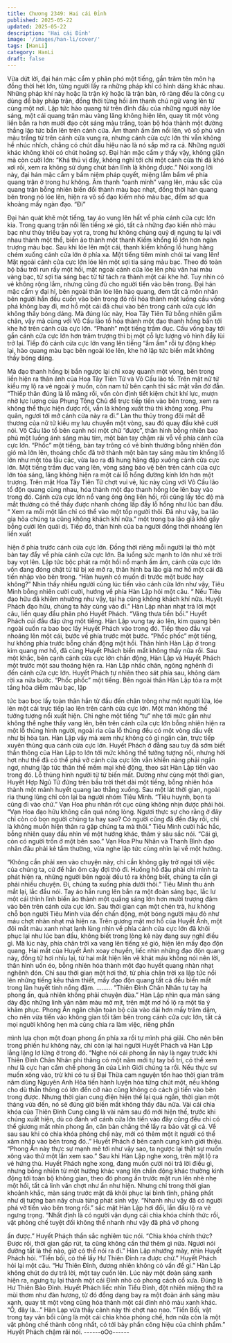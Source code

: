 ```yaml
---
title: Chương 2349: Hai cái Đỉnh
published: 2025-05-22
updated: 2025-05-22
description: 'Hai cái Đỉnh'
image: '/images/han-li/cover/'
tags: [HanLi]
category: HanLi
draft: false
---
```


Vừa dứt lời, đại hán mặc cẩm y phân phó một tiếng, gần trăm tên
môn hạ đồng thời hét lớn, từng người lấy ra những pháp khí có
hình dáng khác nhau.
Những pháp khí này hoặc là trận kỳ hoặc là trận bàn, rõ ràng đều
là công cụ dùng để bày pháp trận, đồng thời từng hồi âm thanh
chú ngữ vang lên từ cùng một nơi.
Lập tức hào quang từ trên đỉnh đầu của những người này lóe
sáng, một cái quang trận màu vàng lăng không hiện lên, quay tít
một vòng liền bắn ra hơn mười đạo cột sáng màu trắng, toàn bộ
hóa thành một đường thẳng lập tức bắn lên trên cánh cửa.
Âm thanh ầm ầm nổi lên, vô số phù văn màu trắng từ trên cánh
cửa vung ra, nhưng cánh cửa cực lớn thì vẫn không hề nhúc
nhích, chẳng có chút dấu hiệu nào là nó sắp mở ra cả.
Những người khác không khỏi có chút hoảng sợ.
Đại hán mặc cẩm y thấy vậy, không giận mà còn cười lớn:
“Khá thú vị đấy, không nghĩ tới chỉ một cánh cửa thì đã khó xơi
rồi, xem ra không sử dụng chút bản lĩnh là không được.”
Nói xong lời này, đại hán mặc cẩm y bấm niệm pháp quyết, miệng
lầm bẩm về phía quang trận ở trong hư không.
Âm thanh “oanh minh” vang lên, màu sắc của quang trận bỗng
nhiên biến đổi thành màu bạc nhạt, đồng thời hàn quang bên
trong nó lóe lên, hiện ra vô số đạo kiếm nhỏ màu bạc, đếm sơ
qua khoảng mấy ngàn đạo.
“Đi”

Đại hán quát khẽ một tiếng, tay áo vung lên hất về phía cánh cửa
cực lớn kia.
Trong quang trận nổi lên tiếng xé gió, tất cả những đạo kiến nhỏ
màu bạc như thủy triều bay vọt ra, trong hư không chúng quỷ dị
ngưng tụ lại với nhau thành một thể, biến ảo thành một thanh
Kiếm khổng lồ lớn hơn ngàn trượng màu bạc. Sau khi lóe lên một
cái, thanh kiếm khổng lồ hung hăng chém xuống cánh cửa lớn ở
phía xa.
Một tiếng tiêm minh chói tai vang lên!
Mặt ngoài cánh cửa cực lớn lóe lên một sợi tia sáng màu bạc.
Theo đó toàn bộ bầu trời run rẩy một hồi, mặt ngoài cánh cửa lóe
lên phù văn hai màu vàng bạc, từ sợi tia sáng bạc từ từ tách ra
thành một cái khe hở.
Tuy nhìn có vẻ không rộng lắm, nhưng cũng đủ cho người tiến
vào bên trong.
Đại hán mặc cẩm y đại hỉ, bên ngoài thân lóe lên hào quang, đem
tất cả môn nhân bên người hắn đều cuốn vào bên trong đó rồi
hóa thành một luồng cầu vồng phá không bay đi, mơ hồ một cái
đã chui vào bên trong cánh cửa cực lớn không thấy bóng dáng.
Mà đúng lúc này, Hoa Tây Tiên Tử bỗng nhiên giẫm chân, vậy mà
cùng với Vô Cấu lão tổ hóa thành một đạo thanh hồng bắn tới khe
hở trên cánh cửa cực lớn.
“Phanh” một tiếng trầm đục.
Cầu vồng bay tới gần cánh cửa cực lớn hơn trăm trượng thì bị
một cỗ lực lượng vô hình đẩy lùi trở lại.
Tiếp đó cánh cửa cực lớn vang lên tiếng “ầm ầm” rồi tự động
khép lại, hào quang màu bạc bên ngoài lóe lên, khe hở lập tức
biến mất không thấy bóng dáng.

Mà đạo thanh hồng bị bắn ngược lại chỉ xoay quanh một vòng,
bên trong liền hiện ra thân ảnh của Hoa Tây Tiên Tử và Vô Cấu
lão tổ.
Trên mặt nữ tử kiều mỵ lộ ra vẻ ngoài ý muốn, còn nam tử bên
cạnh thì sắc mặt vẫn đờ đẫn.
“Thiếp thân đúng là lỗ mãng rồi, vốn còn định tiết kiệm chút khí
lực, mượn nhờ lực lượng của Phụng Tông Chủ để trực tiếp tiến
vào bên trong, xem ra không thể thực hiện được rồi, vẫn là không
xuất thủ thì không xong. Phu quân, ngươi tới mở cánh cửa này ra
đi.” Làn thu thủy trong đôi mắt dễ thương của nữ tử kiều mỵ lưu
chuyển một vòng, sau đó quay đầu khẽ cười nói.
Vô Cấu lão tổ bên cạnh nói một chữ “được”, thân hình bỗng nhiên
bao phủ một luồng ánh sáng màu tím, một bàn tay chậm rãi vỗ về
phía cánh cửa cực lớn.
“Phốc” một tiếng, bàn tay trông có vẻ bình thường bỗng nhiên đón
gió mà lớn lên, thoáng chốc đã trở thành một bàn tay sáng màu
tím khổng lồ lớn như một tòa lầu các, vừa lao ra đã hung hăng
đập xuống cánh cửa cực lớn.
Một tiếng trầm đục vang lên, vòng sáng bảo vệ bên trên cánh cửa
cực lớn tỏa sáng, lăng không hiện ra một cái lỗ hổng đường kính
lớn hơn một trượng.
Trên mặt Hoa Tây Tiên Tử chợt vui vẻ, lúc này cùng với Vô Cấu
lão tổ độn quang cùng nhau, hóa thành một đạo thanh hồng lóe
lên bay vào trong đó.
Cánh cửa cực lớn nổ vang ông ông liên hồi, rồi cũng lấy tốc độ
mà mắt thường có thể thấy được nhanh chóng lấp đầy lỗ hổng
như lúc ban đầu.
“ Xem ra mỗi một lần chỉ có thể vào một tốp người thôi. Đã như
vậy, ba lão gia hỏa chúng ta cũng không khách khí nữa.” một
trong ba lão giả khô gầy bỗng cười lên quái dị.
Tiếp đó, thân hình của ba người đồng thời nhoáng lên liền xuất

hiện ở phía trước cánh cửa cực lớn. Đồng thời riêng mỗi người
lại thò một bàn tay đẩy về phía cánh cửa cực lớn. Ba luồng sức
mạnh to lớn như xé trời bay vọt lên.
Lập tức bộc phát ra một hồi nổ mạnh ầm ầm, cánh cửa cực lớn
vốn đang đóng chặt từ từ bị xé mở ra, thân hình ba lão giả mơ hồ
một cái đã tiến nhập vào bên trong.
“Hàn huynh có muốn đi trước một bước hay không?” Nhìn thấy
nhiều người cùng lúc tiến vào cánh cửa lớn như vậy, Tiêu Minh
bỗng nhiên cười cười, hướng về phía Hàn Lập hỏi một câu.
“ Nếu Tiêu đạo hữu đã khiêm nhường như vậy, tại hạ cũng không
khách khí nữa. Huyết Phách đạo hữu, chúng ta hãy cùng vào đi.”
Hàn Lập nhàn nhạt trả lời một câu, liền quay đầu phân phó Huyết
Phách.
“Vâng thưa tiền bối.” Huyết Phách cúi đầu đáp ứng một tiếng.
Hàn Lập vung tay áo lên, kim quang bên ngoài cuốn ra bao bọc
lấy Huyết Phách vào trong đó. Tiếp theo đầu vai nhoáng lên một
cái, bước về phía trước một bước.
“Phốc phốc” một tiếng, hư không phía trước bỗng chấn động một
hồi.
Thân hình Hàn Lập ở trong kim quang mơ hồ, đã cùng Huyết
Phách biến mất không thấy nữa rồi.
Sau một khắc, bên cạnh cánh cửa cực lớn chấn động, Hàn Lập
và Huyết Phách một trước một sau thoáng hiện ra.
Hàn Lập nhấc chân, ngông nghênh đi đến cánh cửa cực lớn.
Huyết Phách tự nhiên theo sát phía sau, không dám rời xa nửa
bước.
“Phốc phốc” một tiếng.
Bên ngoài thân Hàn Lập tỏa ra một tầng hỏa diễm màu bạc, lập

tức bao bọc lấy toàn thân hắn từ đầu đến chân trông như một
người lửa, lóe lên một cái trực tiếp lao lên trên cánh cửa cực lớn.
Một màn không thể tưởng tượng nổi xuất hiện.
Chỉ nghe một tiếng “tư” nhẹ tới mức gần như không thể nghe thấy
vang lên, bên trên cánh cửa cực lớn bỗng nhiên hiện ra một lỗ
thủng hình người, ngoài rìa của lỗ thủng đều có một vòng dấu vết
như bị hòa tan.
Hàn Lập vậy mà xem như không có gì ngăn cản, trực tiếp xuyên
thủng qua cánh cửa cực lớn.
Huyết Phách ở đằng sau tuy đã sớm biết thần thông của Hàn Lập
to lớn tới mức không thể tưởng tượng nổi, nhưng hời hợt như thế
đã có thể phá vỡ cánh cửa cực lớn vẫn khiến nàng phải ngẩn
ngơ, nhưng lập tức thân thể mềm mại khẽ động, theo sát Hàn
Lập tiến vào trong đó.
Lỗ thủng hình người từ từ biến mất.
Dường như cùng một thời gian, Huyết Hợp Ngũ Tử đứng trên bầu
trời thét dài một tiếng, bỗng nhiên hóa thành một mảnh huyết
quang lao thẳng xuống.
Sau một lát thời gian, ngoài rìa thung lũng chỉ còn lại ba người
nhóm Tiêu Minh.
“Tiêu huynh, bọn ta cũng đi vào chứ.” Vạn Hoa phu nhân rốt cục
cũng không nhịn được phải hỏi.
“Vạn Hoa đạo hữu không cần quá nóng lòng. Ngươi thực sự cho
rằng ở đây chỉ còn có bọn người chúng ta hay sao? Có người
cũng đã đến đây rồi, chỉ là không muốn hiện thân ra gặp chúng ta
mà thôi.” Tiêu Minh cười hắc hắc, bỗng nhiên quay đầu nhìn về
một hướng khác, thâm ý sâu sắc nói.
“Cái gì, còn có người trốn ở một bên sao.” Vạn Hoa Phu Nhân và
Thanh Bình đạo nhân đâu phải kẻ tầm thường, vừa nghe lập tức
cùng nhìn lại về một hướng.

“Không cần phải xen vào chuyện này, chỉ cần không gây trở ngại
tới việc của chúng ta, cứ để hắn ôm cây đợi thỏ đi. Huống hồ đâu
phải chỉ mình ta phát hiện ra, những người bên ngoài đều tỏ ra
không biết, chúng ta cần gì phải nhiều chuyện. Đi, chúng ta xuống
phía dưới thôi.” Tiêu Minh thu ánh mắt lại, lắc đầu nói. Tay áo hắn
rung lên bắn ra một đoàn sáng bạc, lắc lư một cái thình lình biến
ảo thành một quầng sáng lớn hơn mười trượng đâm vào bên trên
cánh cửa cực lớn.
Sau thời gian cạn một chén trà, hư không chỗ bọn người Tiêu
Minh vừa đến chấn động, một bóng người màu đỏ như máu chợt
nhàn nhạt mà hiện ra.
Trên gương mặt mơ hồ của Huyết Ảnh, một đôi mắt màu xanh
nhạt lạnh lùng nhìn về phía cánh cửa cực lớn đã khôi phục lại
như lúc ban đầu, không biết trong lòng kẻ này đang suy nghĩ điều
gì.
Mà lúc này, phía chân trời xa vang lên tiếng xé gió, hiện lên mấy
đạo độn quang.
Hai mắt của Huyết Ảnh xoay chuyển, liếc nhìn những đạo độn
quang này, đồng tử hơi nhíu lại, từ hai mắt hiện lên vẻ khát máu
không nói nên lời, thân hình uốn éo, bỗng nhiên hóa thành một
đạo huyết quang nhàn nhạt nghênh đón.
Chỉ sau thời gian một hơi thở, từ phía chân trời xa lập tức nổi lên
những tiếng kêu thảm thiết, mấy đạo độn quang tất cả đều biến
mất trong làn huyết tinh nồng đậm.
………
“Thiên Đỉnh Chân Nhân tự tay hạ phong ấn, quả nhiên không phải
chuyện đùa.” Hàn Lập nhìn qua màn sáng dày đặc những linh văn
năm màu mờ mịt, trên mặt mơ hồ lộ ra một tia ý khâm phục.
Phong Ấn ngăn chặn toàn bộ cửa vào dài hơn mấy trăm dặm, cho
nên vừa tiến vào không gian tối tăm bên trong cánh cửa cực lớn,
tất cả mọi người không hẹn mà cùng chia ra làm việc, riêng phần

mình lựa chọn một đoạn phong ấn phía xa rồi tự mình phá giải.
Cho nên bên trong phiến hư không này, chỉ còn lại hai người
Huyết Phách và Hàn Lập lẳng lặng lơ lửng ở trong đó.
“Nghe nói cái phong ấn này là ngay trước khi Thiên Đỉnh Chân
Nhân phi thăng có một năm mới tự tay bố trí, có thể xem như là
cực hạn cấm chế phong ấn của Linh Giới chúng ta rồi. Nếu thực
sự muốn xông vào, trừ khi có tu sĩ Đại Thừa cam nguyện tổn hao
thời gian trăm năm dùng Nguyên Anh Hỏa tiến hành luyện hóa
từng chút một, nếu không cho dù thần thông có lớn đến cỡ nào
cũng không có cách gì tiến vào bên trong được. Nhưng thời gian
cung điện hiện thế lại quá ngắn, thời gian một tháng vừa đến, nó
sẽ đúng giờ biến mất không thấy đâu nữa. Vài cái chìa khóa của
Thiên Đỉnh Cung càng là vài năm sau đó mới hiện thế, trước khi
chúng xuất hiện, dù có đánh vỡ cánh cửa lớn tiến vào đây cũng
đều chỉ có thể giương mắt nhìn phong ấn, căn bản chẳng thể lấy
ra bảo vật gì cả. Về sau sau khi có chìa khóa phỏng chế này, mới
có thêm một ít người có thể xâm nhập vào bên trong đó..” Huyết
Phách ở bên cạnh cung kính giới thiệu.
“Phong Ấn này thực sự mạnh mẽ tới như vậy sao, ta ngược lại
thật sự muốn xông vào thử một lần xem sao.” Sau khi Hàn Lập
nghe xong, trên mặt lộ ra vẻ hứng thú.
Huyết Phách nghe xong, đang muốn cười nói trả lời điều gì,
nhưng bỗng nhiên từ một hướng khác vang lên chấn động khác
thường kinh động tới toàn bộ không gian, theo đó phong ấn trước
mặt run lên nhè nhẹ một hồi, tất cả linh văn chợt như ẩn như
hiện.
Nhưng chỉ trong thời gian khoảnh khắc, màn sáng trước mặt đã
khôi phục lại bình tĩnh, phảng phất như dị tượng ban nãy chưa
từng phát sinh vậy.
“Nhanh như vậy đã có người phá vỡ tiến vào bên trong rồi.” sắc
mặt Hàn Lập hơi đổi, lần đầu lộ ra vẻ ngưng trọng.
“Nhất định là có người vận dụng cái chìa khóa chính thức rồi, vật
phỏng chế tuyệt đối không thể nhanh như vậy đã phá vỡ phong

ấn được.” Huyết Phách thần sắc nghiêm túc nói.
“Chìa khóa chính thức? Được rồi, thời gian gấp rút, ta cũng không
cần thử thêm gì nữa. Ngươi nói đường tắt là thế nào, giờ có thể
nói ra đi.” Hàn Lập nhướng mày, nhìn Huyết Phách hỏi.
“Tiền bối, có thể lấy Hư Thiên Đỉnh ra được chứ.” Huyết Phách
hỏi lại một câu.
“Hư Thiên Đỉnh, đương nhiên không có vấn đề gì.” Hàn Lập
không chút do dự trả lời, một tay cuốn lên. Lúc này một đoàn
sáng xanh hiện ra, ngưng tụ lại thành một cái Đỉnh nhỏ có phong
cách cổ xưa.
Đúng là Hư Thiên Bảo Đỉnh.
Huyết Phách liếc nhìn Tiểu Đỉnh, đột nhiên miệng thở ra mùi thơm
như đàn hương, từ đó đồng dạng bay ra một đoàn ánh sáng màu
xanh, quay tít một vòng cũng hóa thành một cái đỉnh nhỏ màu
xanh khác.
“Ồ, đây là…” Hàn Lạp vừa thấy cảnh này thì chợt nao nao.
“Tiền Bối, vật trong tay vãn bối cũng là một cái chìa khóa phỏng
chế, hơn nữa còn là một vật phỏng chế thành công nhất, có tới
bảy phần công hiệu của chính phẩm.” Huyết Phách chậm rãi nói.
------oOo------
